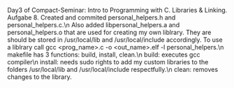 Day3 of Compact-Seminar: Intro to Programming with C. Libraries & Linking. Aufgabe 8. Created and commited personal_helpers.h and personal_helpers.c.\n
Also added libpersonal_helpers.a and personal_helpers.o that are used for creating my own liblrary. They are should be stored in /usr/local/lib and /usr/local/include accordingly.
To use a liblrary call gcc <prog_name>.c -o <out_name>.elf -l personal_helpers.\n
makefile has 3 functions: build, install, clean.\n
build: executes gcc compiler\n
install: needs sudo rights to add my custom libraries to the folders /usr/local/lib and /usr/local/include respectfully.\n
clean: removes changes to the library.